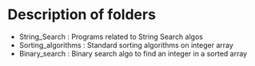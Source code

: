 # Description of folders 
- String_Search      : Programs related to String Search algos
- Sorting_algorithms : Standard sorting algorithms on integer array
- Binary_search      : Binary search algo to find an integer in a sorted array
